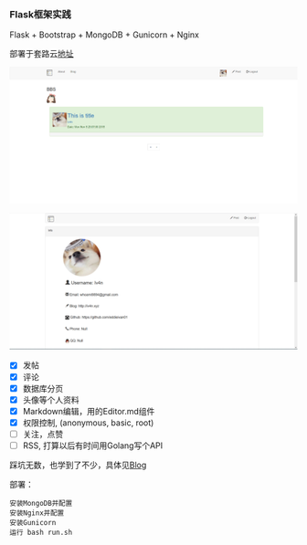 ### Flask框架实践

Flask + Bootstrap + MongoDB + Gunicorn + Nginx

部署于套路云[地址](http://39.105.187.104)

![](https://github.com/EddieIvan01/Flask_BBS/blob/master/demo_img/1.png)

![](https://github.com/EddieIvan01/Flask_BBS/blob/master/demo_img/2.png)

- [x] 发帖
- [x] 评论
- [x] 数据库分页
- [x] 头像等个人资料
- [x] Markdown编辑，用的Editor.md组件
- [x] 权限控制, (anonymous, basic, root)
- [ ] 关注，点赞
- [ ] RSS, 打算以后有时间用Golang写个API

踩坑无数，也学到了不少，具体见[Blog](http://iv4n.xyz/flask)

部署：

```
安装MongoDB并配置
安装Nginx并配置
安装Gunicorn
运行 bash run.sh
```

